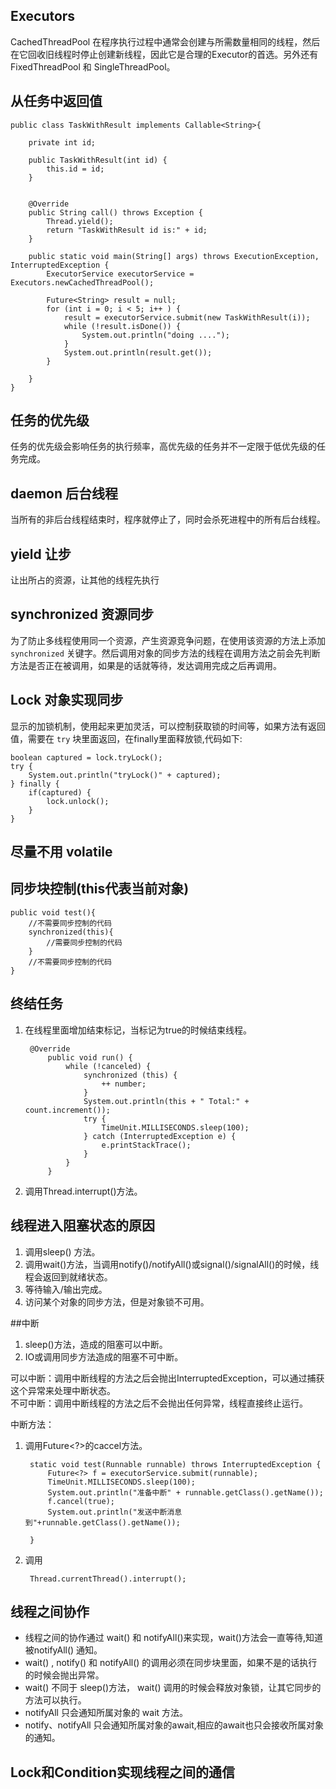 ## Executors  
CachedThreadPool 在程序执行过程中通常会创建与所需数量相同的线程，然后在它回收旧线程时停止创建新线程，因此它是合理的Executor的首选。另外还有 FixedThreadPool 和 SingleThreadPool。

## 从任务中返回值

	public class TaskWithResult implements Callable<String>{
	
	    private int id;
	
	    public TaskWithResult(int id) {
	        this.id = id;
	    }
	
	
	    @Override
	    public String call() throws Exception {
	        Thread.yield();
	        return "TaskWithResult id is:" + id;
	    }
	
	    public static void main(String[] args) throws ExecutionException, InterruptedException {
	        ExecutorService executorService = Executors.newCachedThreadPool();
	
	        Future<String> result = null;
	        for (int i = 0; i < 5; i++ ) {
	            result = executorService.submit(new TaskWithResult(i));
	            while (!result.isDone()) {
	                System.out.println("doing ....");
	            }
	            System.out.println(result.get());
	        }
	
	    }
	}

## 任务的优先级
任务的优先级会影响任务的执行频率，高优先级的任务并不一定限于低优先级的任务完成。

## daemon 后台线程
当所有的非后台线程结束时，程序就停止了，同时会杀死进程中的所有后台线程。

## yield 让步
让出所占的资源，让其他的线程先执行

## synchronized 资源同步
为了防止多线程使用同一个资源，产生资源竞争问题，在使用该资源的方法上添加  `synchronized` 关键字。然后调用对象的同步方法的线程在调用方法之前会先判断方法是否正在被调用，如果是的话就等待，发达调用完成之后再调用。

## Lock 对象实现同步
显示的加锁机制，使用起来更加灵活，可以控制获取锁的时间等，如果方法有返回值，需要在 `try` 块里面返回，在finally里面释放锁,代码如下:

	boolean captured = lock.tryLock();
    try {
        System.out.println("tryLock()" + captured);
    } finally {
        if(captured) {
            lock.unlock();
        }
    }
## 尽量不用 volatile

## 同步块控制(this代表当前对象)

	public void test(){
		//不需要同步控制的代码
		synchronized(this){
			//需要同步控制的代码
		}
		//不需要同步控制的代码
	}

## 终结任务
1. 在线程里面增加结束标记，当标记为true的时候结束线程。  

		@Override
		    public void run() {
		        while (!canceled) {
		            synchronized (this) {
		                ++ number;
		            }
		            System.out.println(this + " Total:" + count.increment());
		            try {
		                TimeUnit.MILLISECONDS.sleep(100);
		            } catch (InterruptedException e) {
		                e.printStackTrace();
		            }
		        }
		    }
2. 调用Thread.interrupt()方法。
## 线程进入阻塞状态的原因
1. 调用sleep() 方法。
2. 调用wait()方法，当调用notify()/notifyAll()或signal()/signalAll()的时候，线程会返回到就绪状态。
3. 等待输入/输出完成。
4. 访问某个对象的同步方法，但是对象锁不可用。

##中断

1. sleep()方法，造成的阻塞可以中断。
2. IO或调用同步方法造成的阻塞不可中断。

可以中断：调用中断线程的方法之后会抛出InterruptedException，可以通过捕获这个异常来处理中断状态。  
不可中断：调用中断线程的方法之后不会抛出任何异常，线程直接终止运行。
  
中断方法：   
  
1. 调用Future<?>的caccel方法。
  
		static void test(Runnable runnable) throws InterruptedException {
		    Future<?> f = executorService.submit(runnable);
		    TimeUnit.MILLISECONDS.sleep(100);
		    System.out.println("准备中断" + runnable.getClass().getName());
		    f.cancel(true);
		    System.out.println("发送中断消息到"+runnable.getClass().getName());
		
		}
2. 调用

		Thread.currentThread().interrupt();

## 线程之间协作
* 线程之间的协作通过 wait() 和 notifyAll()来实现，wait()方法会一直等待,知道被notifyAll() 通知。  
* wait() , notify() 和 notifyAll() 的调用必须在同步块里面，如果不是的话执行的时候会抛出异常。  
* wait() 不同于 sleep()方法， wait()  调用的时候会释放对象锁，让其它同步的方法可以执行。
* notifyAll 只会通知所属对象的 wait 方法。
* notify、notifyAll 只会通知所属对象的await,相应的await也只会接收所属对象的通知。

## Lock和Condition实现线程之间的通信
 


